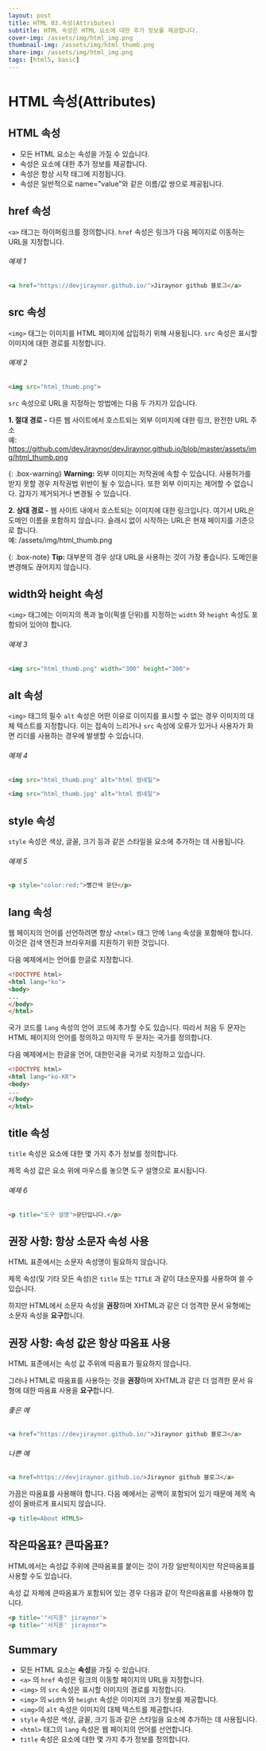```yaml
---
layout: post
title: HTML 03.속성(Attributes)
subtitle: HTML 속성은 HTML 요소에 대한 추가 정보를 제공합니다.
cover-img: /assets/img/html_img.png
thumbnail-img: /assets/img/html_thumb.png
share-img: /assets/img/html_img.png
tags: [html5, basic]
---
```


# HTML 속성(Attributes)   
   
   
## HTML 속성   
   
+ 모든 HTML 요소는 속성을 가질 수 있습니다.   
+ 속성은 요소에 대한 추가 정보를 제공합니다.   
+ 속성은 항상 시작 태그에 지정됩니다.   
+ 속성은 일반적으로 name="value"와 같은 이름/값 쌍으로 제공됩니다.   
   
## href 속성   
   
```<a>``` 태그는 하이퍼링크를 정의합니다. ```href``` 속성은 링크가 다음 페이지로 이동하는 URL을 지정합니다.
   
###### 예제 1   
   
```html
<a href="https://devjiraynor.github.io/">Jiraynor github 블로그</a>
```   
   
## src 속성   
   
```<img>``` 태그는 이미지를 HTML 페이지에 삽입하기 위해 사용됩니다. ```src``` 속성은 표시할 이미지에 대한 경로를 지정합니다.
   
###### 예제 2   
   
```html
<img src="html_thumb.png">
```   
   
```src``` 속성으로 URL을 지정하는 방법에는 다음 두 가지가 있습니다.   
   
**1. 절대 경로 -** 다른 웹 사이트에서 호스트되는 외부 이미지에 대한 링크, 완전한 URL 주소   
예: https://github.com/devJiraynor/devJiraynor.github.io/blob/master/assets/img/html_thumb.png   
   
{: .box-warning}
**Warning:** 외부 이미지는 저작권에 속할 수 있습니다. 사용허가를 받지 못할 경우 저작권법 위반이 될 수 있습니다. 또한 외부 이미지는 제어할 수 없습니다. 갑자기 제거되거나 변경될 수 있습니다.   
   
**2. 상대 경로 -** 웹 사이트 내에서 호스트되는 이미지에 대한 링크입니다. 여기서 URL은 도메인 이름을 포함하지 않습니다. 슬래시 없이 시작하는 URL은 현재 페이지를 기준으로 합니다.   
예: /assets/img/html_thumb.png   
   
{: .box-note}
**Tip:** 대부분의 경우 상대 URL을 사용하는 것이 가장 좋습니다. 도메인을 변경해도 끊어지지 않습니다.   
   
## width와 height 속성   
   
```<img>``` 태그에는 이미지의 폭과 높이(픽셀 단위)를 지정하는 ```width``` 와 ```height``` 속성도 포함되어 있어야 합니다.   
   
###### 예제 3   
   
```html
<img src="html_thumb.png" width="300" height="300">
```   
   
## alt 속성   
   
```<img>``` 태그의 필수 ```alt``` 속성은 어떤 이유로 이미지를 표시할 수 없는 경우 이미지의 대체 텍스트를 지정합니다. 이는 접속이 느리거나 ```src``` 속성에 오류가 있거나 사용자가 화면 리더를 사용하는 경우에 발생할 수 있습니다.   
   
###### 예제 4   
   
```html
<img src="html_thumb.png" alt="html 썸네일">
```   
```html
<img src="html_thumb.jpg" alt="html 썸네일">
```   
   
## style 속성   
   
```style``` 속성은 색상, 글꼴, 크기 등과 같은 스타일을 요소에 추가하는 데 사용됩니다.   
   
###### 예제 5   

```html
<p style="color:red;">빨간색 문단</p>
```   
   
## lang 속성   
   
웹 페이지의 언어를 선언하려면 항상 ```<html>``` 태그 안에 ```lang``` 속성을 포함해야 합니다. 이것은 검색 엔진과 브라우저를 지원하기 위한 것입니다.   

다음 예제에서는 언어를 한글로 지정합니다.   
   
```html
<!DOCTYPE html>
<html lang="ko">
<body>
...
</body>
</html>
```   
   
국가 코드를 ```lang``` 속성의 언어 코드에 추가할 수도 있습니다. 따라서 처음 두 문자는 HTML 페이지의 언어를 정의하고 마지막 두 문자는 국가를 정의합니다.   
   
다음 예제에서는 한글을 언어, 대한민국을 국가로 지정하고 있습니다.   

```html
<!DOCTYPE html>
<html lang="ko-KR">
<body>
...
</body>
</html>
```   
   
## title 속성   
   
```title``` 속성은 요소에 대한 몇 가지 추가 정보를 정의합니다.   
   
제목 속성 값은 요소 위에 마우스를 놓으면 도구 설명으로 표시됩니다.   
   
###### 예제 6   
   
```html
<p title="도구 설명">문단입니다.</p>
```   
   
## 권장 사항: 항상 소문자 속성 사용   
   
HTML 표준에서는 소문자 속성명이 필요하지 않습니다.   
   
제목 속성(및 기타 모든 속성)은 ```title``` 또는 ```TITLE``` 과 같이 대소문자를 사용하여 쓸 수 있습니다.   
   
하지만 HTML에서 소문자 속성을 **권장**하며 XHTML과 같은 더 엄격한 문서 유형에는 소문자 속성을 **요구**합니다.   
   
## 권장 사항: 속성 값은 항상 따옴표 사용   
   
HTML 표준에서는 속성 값 주위에 따옴표가 필요하지 않습니다.   
   
그러나 HTML로 따옴표를 사용하는 것을 **권장**하며 XHTML과 같은 더 엄격한 문서 유형에 대한 따옴표 사용을 **요구**합니다.   
   
###### 좋은 예   
   
```html
<a href="https://devjiraynor.github.io/">Jiraynor github 블로그</a>
```   
   
###### 나쁜 예   
   
```html
<a href=https://devjiraynor.github.io/>Jiraynor github 블로그</a>
```   
   
가끔은 따옴표를 사용해야 합니다. 다음 예에서는 공백이 포함되어 있기 때문에 제목 속성이 올바르게 표시되지 않습니다.   
   
```html
<p title=About HTML5>
```   
   
## 작은따옴표? 큰따옴표?   
   
HTML에서는 속성값 주위에 큰따옴표를 붙이는 것이 가장 일반적이지만 작은따옴표를 사용할 수도 있습니다.   
   
속성 값 자체에 큰따옴표가 포함되어 있는 경우 다음과 같이 작은따옴표를 사용해야 합니다.   
   
```html
<p title='"서지훈" jiraynor'>
<p title="'서지훈' jiraynor">
```   
   
## Summary   
   
+ 모든 HTML 요소는 **속성**을 가질 수 있습니다.   
+ ```<a>``` 의 ```href``` 속성은 링크의 이동할 페이지의 URL을 지정합니다.   
+ ```<img>``` 의 ```src``` 속성은 표시할 이미지의 경로를 지정합니다.   
+ ```<img>``` 의 ```width``` 와 ```height``` 속성은 이미지의 크기 정보를 제공합니다.   
+ ```<img>```의 ```alt``` 속성은 이미지의 대체 텍스트를 제공합니다.   
+ ```style``` 속성은 색상, 글꼴, 크기 등과 같은 스타일을 요소에 추가하는 데 사용됩니다.   
+ ```<html>``` 태그의 ```lang``` 속성은 웹 페이지의 언어를 선언합니다.   
+ ```title``` 속성은 요소에 대한 몇 가지 추가 정보를 정의합니다.   
   

